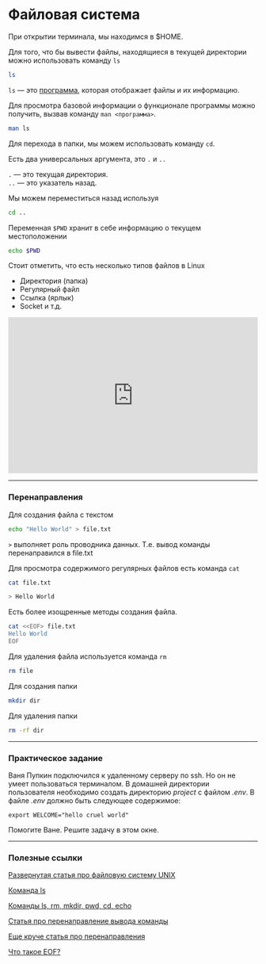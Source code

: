 # Файловая система

При открытии терминала, мы находимся в $HOME.

Для того, что бы вывести файлы, находящиеся в текущей директории \
можно использовать команду `ls`

```sh
ls
```

`ls` — это [программа](https://www.opennet.ru/man.shtml?topic=ls&category=1), которая отображает файлы и их информацию. 

Для просмотра базовой информации о функционале программы можно получить, вызвав команду `man <программа>`.
```sh
man ls
```

Для перехода в папки, мы можем использовать команду `cd`.

Есть два универсальных аргумента, это `.` и `..`

`.` — это текущая директория. \
`..` — это указатель назад.

Мы можем переместиться назад используя

```sh
cd ..
```

Переменная `$PWD` хранит в себе информацию о текущем местоположении

```sh
echo $PWD
```

Стоит отметить, что есть несколько типов файлов в Linux
- Директория (папка)
- Регулярный файл
- Ссылка (ярлык)
- Socket и т.д.


<iframe width="100%" height="315" src="https://www.youtube.com/embed/1WV-OsaCzbo?start=112" frameborder="0" allow="accelerometer; autoplay; encrypted-media; gyroscope; picture-in-picture" allowfullscreen></iframe>

____

### Перенаправления

Для создания файла с текстом

```sh
echo "Hello World" > file.txt
```

`>` выполняет роль проводника данных. Т.е. вывод команды перенаправился в file.txt

Для просмотра содержимого регулярных файлов есть команда `cat`
```sh
cat file.txt
```

```sh
> Hello World
```

Есть более изощренные методы создания файла.

```sh
cat <<EOF> file.txt
Hello World
EOF
```

Для удаления файла используется команда `rm`

```sh
rm file
```

Для создания папки

```sh
mkdir dir
```

Для удаления папки

```sh
rm -rf dir
```

___

### Практическое задание

Ваня Пупкин подключился к удаленному серверу по ssh. Но он не умеет пользоваться терминалом.
В домашней директории пользователя необходимо создать директорию _project_ с файлом _.env_. В файле _.env_ должно быть следующее содержимое:
```
export WELCOME="hello cruel world"
```
Помогите Ване. Решите задачу в этом окне.

___

### Полезные ссылки

[Развернутая статья про файловую систему UNIX](https://cs.petrsu.ru/~vadim/shell-html/s_u_2_ru.htm)

[Команда ls](https://www.opennet.ru/man.shtml?topic=ls&category=1)

[Команды ls, rm, mkdir, pwd, cd, echo](https://www.youtube.com/watch?v=XAfDrMeqoHY)

[Статья про перенаправление вывода команды](https://www.guru99.com/linux-redirection.html)

[Еще круче статья про перенаправления](https://ryanstutorials.net/linuxtutorial/piping.php)

[Что такое EOF?](https://ru.wikipedia.org/wiki/EOF)
